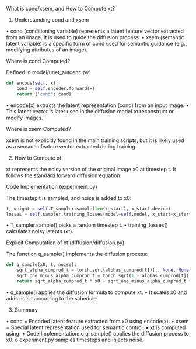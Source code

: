 What is cond/xsem, and How to Compute xt?

1. Understanding cond and xsem

• cond (conditioning variable) represents a latent feature vector extracted from an image. It is used to guide the diffusion process. • xsem (semantic latent variable) is a specific form of cond used for semantic guidance (e.g., modifying attributes of an image).

Where is cond Computed?

Defined in model/unet\_autoenc.py:

```python
def encode(self, x):
    cond = self.encoder.forward(x)
    return {'cond': cond}
```

• encode(x) extracts the latent representation (cond) from an input image. • This latent vector is later used in the diffusion model to reconstruct or modify images.

Where is xsem Computed?

xsem is not explicitly found in the main training scripts, but it is likely used as a semantic feature vector extracted during training.

2. How to Compute xt

xt represents the noisy version of the original image x0 at timestep t. It follows the standard forward diffusion equation:

Code Implementation (experiment.py)

The timestep t is sampled, and noise is added to x0:

```python
t, weight = self.T_sampler.sample(len(x_start), x_start.device)
losses = self.sampler.training_losses(model=self.model, x_start=x_start, t=t)
```

• T\_sampler.sample() picks a random timestep t. • training\_losses() calculates noisy latents (xt).

Explicit Computation of xt (diffusion/diffusion.py)

The function q\_sample() implements the diffusion process:

```python
def q_sample(x0, t, noise):
    sqrt_alpha_cumprod_t = torch.sqrt(alphas_cumprod[t])[:, None, None, None]
    sqrt_one_minus_alpha_cumprod_t = torch.sqrt(1 - alphas_cumprod[t])[:, None, None, None]
    return sqrt_alpha_cumprod_t * x0 + sqrt_one_minus_alpha_cumprod_t * noise
```

• q\_sample() applies the diffusion formula to compute xt. • It scales x0 and adds noise according to the schedule.

3. Summary

• cond = Encoded latent feature extracted from x0 using encode(x). • xsem = Special latent representation used for semantic control. • xt is computed using: • Code Implementation: o q\_sample() applies the diffusion process to x0. o experiment.py samples timesteps and injects noise.

